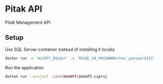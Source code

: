 # Pitak API

Pitak Management API

## Setup

Use SQL Server container instead of installing it locally

```bash
docker run -e 'ACCEPT_EULA=Y' -e 'MSSQL_SA_PASSWORD=Your_password123' -p 1433:1433 -d mcr.microsoft.com/mssql/server:2019-latest
```
Run the application
```bash
dotnet run --project .\src\WebAPI\WebAPI.csproj
```